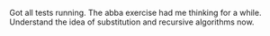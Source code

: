 Got all tests running.
The abba exercise had me thinking for a while.
Understand the idea of substitution and recursive algorithms now. 

